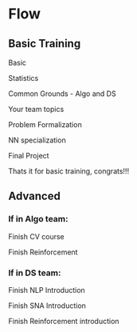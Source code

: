 # Flow

## Basic Training

Basic

Statistics

Common Grounds - Algo and DS

Your team topics

Problem Formalization

NN specialization

Final Project

Thats it for basic training, congrats!!!

## Advanced

### If in Algo team:

Finish CV course

Finish Reinforcement 

### If in DS team:

Finish NLP Introduction

Finish SNA Introduction

Finish Reinforcement introduction
